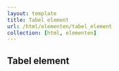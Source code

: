 ```yaml
---
layout: template
title: Tabel element
url: /html/elementen/tabel_element
collection: [html, elementen]
---
```


## Tabel element